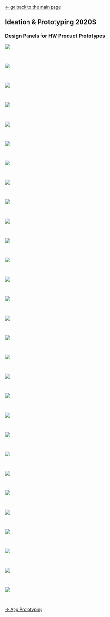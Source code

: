 [← go back to the main page](../../README.md)

## Ideation & Prototyping 2020S

### Design Panels for HW Product Prototypes
![](/FinalExhibitionImg/poster01.png)
<br><br><br>

![](/FinalExhibitionImg/poster02.png)
<br><br><br>

![](/FinalExhibitionImg/poster03.png)
<br><br><br>

![](/FinalExhibitionImg/poster04.png)
<br><br><br>

![](/FinalExhibitionImg/poster05.png)
<br><br><br>

![](/FinalExhibitionImg/poster06.png)
<br><br><br>

![](/FinalExhibitionImg/poster07.png)
<br><br><br>

![](/FinalExhibitionImg/poster08.png)
<br><br><br>

![](/FinalExhibitionImg/poster09.png)
<br><br><br>

![](/FinalExhibitionImg/poster10.png)
<br><br><br>

![](/FinalExhibitionImg/poster11.png)
<br><br><br>

![](/FinalExhibitionImg/poster12.png)
<br><br><br>

![](/FinalExhibitionImg/poster13.png)
<br><br><br>

![](/FinalExhibitionImg/poster14.png)
<br><br><br>

![](/FinalExhibitionImg/poster15.png)
<br><br><br>

![](/FinalExhibitionImg/poster16.png)
<br><br><br>

![](/FinalExhibitionImg/poster17.png)
<br><br><br>

![](/FinalExhibitionImg/poster18.png)
<br><br><br>

![](/FinalExhibitionImg/poster19.png)
<br><br><br>

![](/FinalExhibitionImg/poster20.png)
<br><br><br>

![](/FinalExhibitionImg/poster21.png)
<br><br><br>

![](/FinalExhibitionImg/poster22.png)
<br><br><br>

![](/FinalExhibitionImg/poster23.png)
<br><br><br>

![](/FinalExhibitionImg/poster24.png)
<br><br><br>

![](/FinalExhibitionImg/poster25.png)
<br><br><br>

![](/FinalExhibitionImg/poster26.png)
<br><br><br>

![](/FinalExhibitionImg/poster27.png)
<br><br><br>

![](/FinalExhibitionImg/poster28.png)
<br><br><br>

![](/FinalExhibitionImg/poster29.png)
<br><br><br>

[→ App Prototyping](App.md)